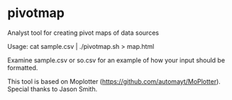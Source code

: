 # pivotmap
Analyst tool for creating pivot maps of data sources

Usage: cat sample.csv | ./pivotmap.sh > map.html

Examine sample.csv or so.csv for an example of how your input should be formatted.

This tool is based on Moplotter (https://github.com/automayt/MoPlotter). Special thanks to Jason Smith. 
